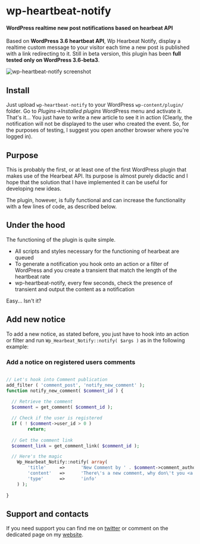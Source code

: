 # wp-heartbeat-notify

#### WordPress realtime new post notifications based on hearbeat API

Based on **WordPress 3.6 heartbeat API**, Wp Hearbeat Notify, display a realtime custom message to your visitor each time a new post is published with a link redirecting to it. Still in beta version, this plugin has been **full tested only on WordPress 3.6-beta3**.

![wp-heartbeat-notify screenshot](https://github.com/micc83/wp-heartbeat-notify/raw/master/wp-heartbeat-notify/screenshot-1.jpg)

## Install

Just upload `wp-heartbeat-notify` to your WordPress `wp-content/plugin/` folder. Go to *Plugins->Installed plugins* WordPress menu and activate it. That's it... You just have to write a new article to see it in action (Clearly, the notification will not be displayed to the user who created the event. So, for the purposes of testing, I suggest you open another browser where you're logged in).

## Purpose

This is probably the first, or at least one of the first WordPress plugin that makes use of the Hearbeat API. Its purpose is almost purely didactic and I hope that the solution that I have implemented it can be useful for developing new ideas.

The plugin, however, is fully functional and can increase the functionality with a few lines of code, as described below.

## Under the hood

The functioning of the plugin is quite simple.

* All scripts and styles necessary for the functioning of hearbeat are queued
* To generate a notification you hook onto an action or a filter of WordPress and you create a transient that match the length of the heartbeat rate
* wp-heartbeat-notify, every few seconds, check the presence of transient and output the content as a notification

Easy... Isn't it?

## Add new notice

To add a new notice, as stated before, you just have to hook into an action or filter and run `Wp_Hearbeat_Notify::notify( $args )` as in the following example:

### Add a notice on registered users comments 

```php

// Let's hook into Comment publication
add_filter ( 'comment_post', 'notify_new_comment' );
function notify_new_comment( $comment_id ) {
  
  // Retrieve the comment
  $comment = get_comment( $comment_id );

  // Check if the user is registered
  if ( ! $comment->user_id > 0 )
		return;
  
  // Get the comment link
  $comment_link = get_comment_link( $comment_id ); 

  // Here's the magic
	Wp_Hearbeat_Notify::notify( array(
		'title'		=>		'New Comment by ' . $comment->comment_author,
		'content'	=>	 	'There\'s a new comment, why don\'t you <a href="' . $comment_link . '">give it</a> a look?',
		'type'		=>		'info'
	) );
	
}
```

## Support and contacts

If you need support you can find me on [twitter](https://twitter.com/Micc1983) or comment on the dedicated page on my [website](http://codeb.it/).
